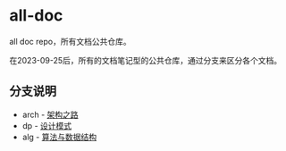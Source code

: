 # all-doc
all doc repo，所有文档公共仓库。

在2023-09-25后，所有的文档笔记型的公共仓库，通过分支来区分各个文档。

## 分支说明
* arch - [架构之路](https://arch.meiflower.top)
* dp - [设计模式](https://dp.meiflower.top)
* alg - [算法与数据结构](https://alg.meiflower.top)
